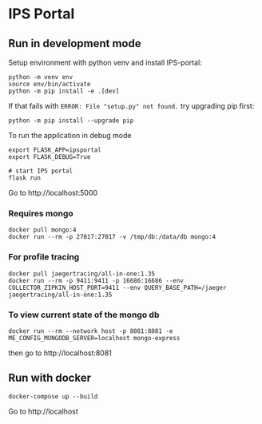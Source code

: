 # IPS Portal

## Run in development mode

Setup environment with python venv and install IPS-portal:

```shell
python -m venv env
source env/bin/activate
python -m pip install -e .[dev]
```

If that fails with `ERROR: File "setup.py" not found.` try upgrading pip first:

```shell
python -m pip install --upgrade pip
```

To run the appilcation in debug mode

```shell
export FLASK_APP=ipsportal
export FLASK_DEBUG=True

# start IPS portal
flask run
```

Go to http://localhost:5000

### Requires mongo

```shell
docker pull mongo:4
docker run --rm -p 27017:27017 -v /tmp/db:/data/db mongo:4
```

### For profile tracing

```shell
docker pull jaegertracing/all-in-one:1.35
docker run --rm -p 9411:9411 -p 16686:16686 --env COLLECTOR_ZIPKIN_HOST_PORT=9411 --env QUERY_BASE_PATH=/jaeger jaegertracing/all-in-one:1.35
```

### To view current state of the mongo db

```shell
docker run --rm --network host -p 8081:8081 -e ME_CONFIG_MONGODB_SERVER=localhost mongo-express
```

then go to http://localhost:8081

## Run with docker

```shell
docker-compose up --build
```

Go to http://localhost
